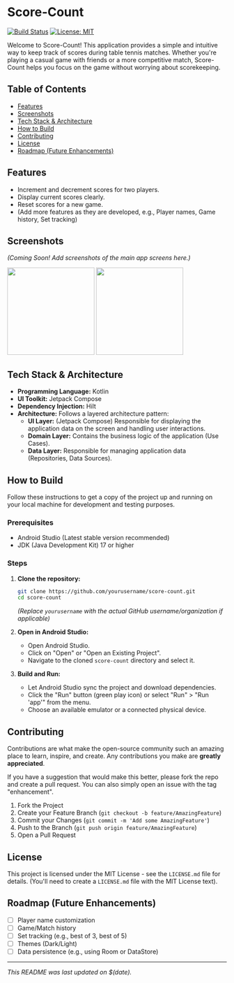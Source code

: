 # Score-Count

[![Build Status](https://img.shields.io/badge/build-passing-brightgreen)](https://github.com/yourusername/score-count) [![License: MIT](https://img.shields.io/badge/License-MIT-yellow.svg)](https://opensource.org/licenses/MIT)

Welcome to Score-Count! This application provides a simple and intuitive way to keep track of scores during table tennis matches. Whether you're playing a casual game with friends or a more competitive match, Score-Count helps you focus on the game without worrying about scorekeeping.

## Table of Contents

- [Features](#features)
- [Screenshots](#screenshots)
- [Tech Stack & Architecture](#tech-stack--architecture)
- [How to Build](#how-to-build)
- [Contributing](#contributing)
- [License](#license)
- [Roadmap (Future Enhancements)](#roadmap-future-enhancements)

## Features

*   Increment and decrement scores for two players.
*   Display current scores clearly.
*   Reset scores for a new game.
*   (Add more features as they are developed, e.g., Player names, Game history, Set tracking)

## Screenshots

*(Coming Soon! Add screenshots of the main app screens here.)*

<img src="placeholder_screenshot1.png" width="200"/> <img src="placeholder_screenshot2.png" width="200"/>

## Tech Stack & Architecture

*   **Programming Language:** Kotlin
*   **UI Toolkit:** Jetpack Compose
*   **Dependency Injection:** Hilt
*   **Architecture:** Follows a layered architecture pattern:
    *   **UI Layer:** (Jetpack Compose) Responsible for displaying the application data on the screen and handling user interactions.
    *   **Domain Layer:** Contains the business logic of the application (Use Cases).
    *   **Data Layer:** Responsible for managing application data (Repositories, Data Sources).

## How to Build

Follow these instructions to get a copy of the project up and running on your local machine for development and testing purposes.

### Prerequisites

*   Android Studio (Latest stable version recommended)
*   JDK (Java Development Kit) 17 or higher

### Steps

1.  **Clone the repository:**
    ```bash
    git clone https://github.com/yourusername/score-count.git
    cd score-count
    ```
    *(Replace `yourusername` with the actual GitHub username/organization if applicable)*

2.  **Open in Android Studio:**
    *   Open Android Studio.
    *   Click on "Open" or "Open an Existing Project".
    *   Navigate to the cloned `score-count` directory and select it.

3.  **Build and Run:**
    *   Let Android Studio sync the project and download dependencies.
    *   Click the "Run" button (green play icon) or select "Run" > "Run 'app'" from the menu.
    *   Choose an available emulator or a connected physical device.

## Contributing

Contributions are what make the open-source community such an amazing place to learn, inspire, and create. Any contributions you make are **greatly appreciated**.

If you have a suggestion that would make this better, please fork the repo and create a pull request. You can also simply open an issue with the tag "enhancement".

1.  Fork the Project
2.  Create your Feature Branch (`git checkout -b feature/AmazingFeature`)
3.  Commit your Changes (`git commit -m 'Add some AmazingFeature'`)
4.  Push to the Branch (`git push origin feature/AmazingFeature`)
5.  Open a Pull Request

## License

This project is licensed under the MIT License - see the `LICENSE.md` file for details. (You'll need to create a `LICENSE.md` file with the MIT License text).

## Roadmap (Future Enhancements)

*   [ ] Player name customization
*   [ ] Game/Match history
*   [ ] Set tracking (e.g., best of 3, best of 5)
*   [ ] Themes (Dark/Light)
*   [ ] Data persistence (e.g., using Room or DataStore)

---

_This README was last updated on $(date)._